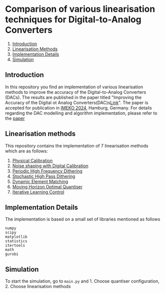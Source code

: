 # Comparison of various linearisation techniques for Digital-to-Analog Converters 

1. [Introduction](#introduction)
2. [Linearisation Methods](#moving-horizon-optimal-quantiser)
3. [Implementation Details](#implementation-details)
4. [Simulation](#Simulation)

## Introduction
In this repository you find an implementation of various linearisation methods to improve the accuracy of the Digital-to-Analog Converters (DACs). The results are published in the paper titled "Improving the Accuracy of the Digital ot Analog Converters(DAC)s[Link](/Methods_for_Improving_the_Accuracy_of_Digital_to_Analog_Converters.pdf)". The paper is accepted for  publication in [IMEKO 2024](https://www.imeko2024.org/home), Hamburg, Germany. For details regarding the DAC modelling and algorithm implementation, please refer to the [paper](/Methods_for_Improving_the_Accuracy_of_Digital_to_Analog_Converters.pdf)   

## Linearisation methods 
This repository contains the implementation of 7 linearisation methods which are as follows:
1. [Physical Calibration](https://pubs.aip.org/aip/rsi/article-abstract/36/7/1062/462480/Double-Precision-Bidirectional-Self-Calibrating?redirectedFrom=fulltext)
2. [Noise shaping with Digital Calibration](https://ieeexplore.ieee.org/document/4061014)
3. [Periodic High Frequency Dithering](https://ieeexplore.ieee.org/document/823976)
4. [Stochastic High Pass Dithering](https://link.springer.com/article/10.1023/A:1008850101197)
5. [Dynamic Element Matching](https://ieeexplore.ieee.org/document/5420027)
6. [Moving Horizon Optimal Quantiser](https://ieeexplore.ieee.org/document/5420027)
7. [Iterative Learning Control](https://ieeexplore.ieee.org/abstract/document/10252330) 

## Implementation Details
The implementation is based on a small set of libraries mentioned as follows
```
numpy
scipy
matplotlib
statistics
itertools
math    
gurobi
```

## Simulation
To start the simulation, go to ```main.py``` and 
    1. Choose quantiser configuration,
    2. Choose linearisation methods



